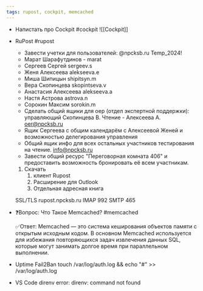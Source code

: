 ```yaml
---
tags: rupost, cockpit, memcached
---
```

- Напистать про Cockpit   #cockpit ![[Cockpit]]

- RuPost #rupost 
	- Завести учетки для пользователей: @npcksb.ru Temp_2024! 
	* Марат Шарафутдинов - marat
	* Сергеев Сергей  sergeev.s
	* Женя Алексеева  alekseeva.e
	* Миша Шипицын   shipitsyn.m
	* Вера Скопинцева  skopintseva.v
	* Анастасия Алексеева  alekseeva.a
	* Настя Астрова astrova.n
	* Сорокин Максим sorokin.m
	
	- Сделать общий ящики для oep (отдел экспертной поддержки): управляющий Скопинцева В. Чтение - Алексеева А.  oer@npcksb.ru
	- Ящик Сергеева с общим календарём с Алексеевой Женей и возможностью делегирования управления  
	- Общий ящик инфо для всех остальных участников тестирования на чтение.  info@npcksb.ru
	- Завести общий ресурс "Переговорная комната 406" и предоставить возможность бронировать её всем участникам.
	1. Скачать 
		1. клиент Rupost
		2. Расширение для Outlook
		3. Отдельная адресная книга
	
	SSL/TLS rupost.npcksb.ru
	IMAP 992
	SMTP 465




- ❓Вопрос: Что Такое Memcached? #memcached 
	
	✅Ответ: Memcached — это система кеширования объектов памяти с открытым исходным кодом. В основном Memcached используется для избежания повторяющихся задач извлечения данных SQL, которые могут занимать долгое время при параллельном выполнении.

- Uptime Fail2Ban
	 touch /var/log/auth.log && echo "#" >> /var/log/auth.log

- VS Code
	direnv error: direnv: command not found